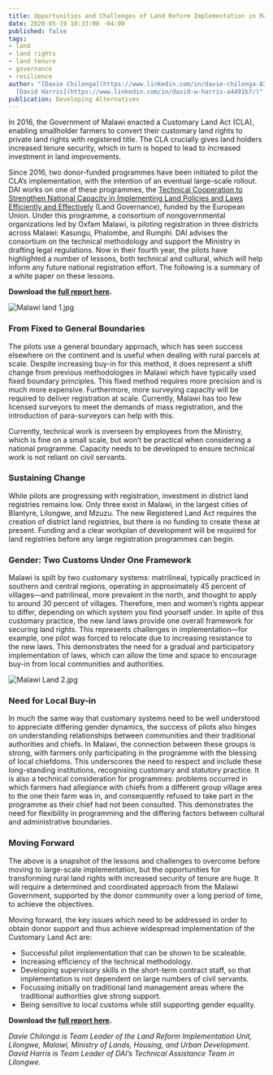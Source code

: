 ```yaml
---
title: Opportunities and Challenges of Land Reform Implementation in Malawi
date: 2020-05-19 10:33:00 -04:00
published: false
tags:
- land
- land rights
- land tenure
- governance
- resilience
author: "[Davie Chilonga](https://www.linkedin.com/in/davie-chilonga-825544150/) and
  [David Harris](https://www.linkedin.com/in/david-w-harris-a4491b7/)"
publication: Developing Alternatives
---
```


In 2016, the Government of Malawi enacted a Customary Land Act (CLA), enabling smallholder farmers to convert their customary land rights to private land rights with registered title. The CLA crucially gives land holders increased tenure security, which in turn is hoped to lead to increased investment in land improvements. 





Since 2016, two donor-funded programmes have been initiated to pilot the CLA’s implementation, with the intention of an eventual large-scale rollout. DAI works on one of these programmes, the [Technical Cooperation to Strengthen National Capacity in Implementing Land Policies and Laws Efficiently and Effectively](https://www.dai.com/our-work/projects/malawi-technical-cooperation-to-strengthen-national-capacity-in-implementing-land-policies-and-laws-efficiently-and-effectively-land-governance) (Land Governance), funded by the European Union. Under this programme, a consortium of nongovernmental organizations led by Oxfam Malawi, is piloting registration in three districts across Malawi: Kasungu, Phalombe, and Rumphi. DAI advises the consortium on the technical methodology and support the Ministry in drafting legal regulations. 
Now in their fourth year, the pilots have highlighted a number of lessons, both technical and cultural, which will help inform any future national registration effort. The following is a summary of a white paper on these lessons.

**Download the [full report here](/uploads/Malawi%20Land%20Opportuntities%20%20Challenges%202020%20full%20ver2.pdf).** 

![Malawi land 1.jpg](/uploads/Malawi%20land%201.jpg)

### From Fixed to General Boundaries

The pilots use a general boundary approach, which has seen success elsewhere on the continent and is useful when dealing with rural parcels at scale. Despite increasing buy-in for this method, it does represent a shift change from previous methodologies in Malawi which have typically used fixed boundary principles. This fixed method requires more precision and is much more expensive. Furthermore, more surveying capacity will be required to deliver registration at scale. Currently, Malawi has too few licensed surveyors to meet the demands of mass registration, and the introduction of para-surveyors can help with this. 

Currently, technical work is overseen by employees from the Ministry, which is fine on a small scale, but won’t be practical when considering a national programme. Capacity needs to be developed to ensure technical work is not reliant on civil servants.

### Sustaining Change 

While pilots are progressing with registration, investment in district land registries remains low. Only three exist in Malawi, in the largest cities of Blantyre, Lilongwe, and Mzuzu. The new Registered Land Act requires the creation of district land registries, but there is no funding to create these at present. Funding and a clear workplan of development will be required for land registries before any large registration programmes can begin. 

### Gender: Two Customs Under One Framework

Malawi is spilt by two customary systems: matrilineal, typically practiced in southern and central regions, operating in approximately 45 percent of villages—and patrilineal, more prevalent in the north, and thought to apply to around 30 percent of villages. Therefore, men and women’s rights appear to differ, depending on which system you find yourself under. In spite of this customary practice, the new land laws provide one overall framework for securing land rights. This represents challenges in implementation—for example, one pilot was forced to relocate due to increasing resistance to the new laws. This demonstrates the need for a gradual and participatory implementation of laws, which can allow the time and space to encourage buy-in from local communities and authorities. 

![Malawi Land 2.jpg](/uploads/Malawi%20Land%202.jpg)

### Need for Local Buy-in

In much the same way that customary systems need to be well understood to appreciate differing gender dynamics, the success of pilots also hinges on understanding relationships between communities and their traditional authorities and chiefs. In Malawi, the connection between these groups is strong, with farmers only participating in the programme with the blessing of local chiefdoms. This underscores the need to respect and include these long-standing institutions, recognising customary and statutory practice. It is also a technical consideration for programmes: problems occurred in which farmers had allegiance with chiefs from a different group village area to the one their farm was in, and consequently refused to take part in the programme as their chief had not been consulted. This demonstrates the need for flexibility in programming and the differing factors between cultural and administrative boundaries. 

### Moving Forward

The above is a snapshot of the lessons and challenges to overcome before moving to large-scale implementation, but the opportunities for transforming rural land rights with increased security of tenure are huge. It will require a determined and coordinated approach from the Malawi Government, supported by the donor community over a long period of time, to achieve the objectives.

Moving forward, the key issues which need to be addressed in order to obtain donor support and thus achieve widespread implementation of the Customary Land Act are:

* Successful pilot implementation that can be shown to be scaleable.
* Increasing efficiency of the technical methodology.
* Developing supervisory skills in the short-term contract staff, so that implementation is not dependent on large numbers of civil servants. 
* Focussing initially on traditional land management areas where the traditional authorities give strong support.
* Being sensitive to local customs while still supporting gender equality.

**Download the [full report here](/uploads/Malawi%20Land%20Opportuntities%20%20Challenges%202020%20full%20ver2.pdf).** 

*Davie Chilonga is Team Leader of the Land Reform Implementation Unit, Lilongwe, Malawi, Ministry of Lands, Housing, and Urban Development. David Harris is Team Leader of DAI’s Technical Assistance Team in Lilongwe.*
